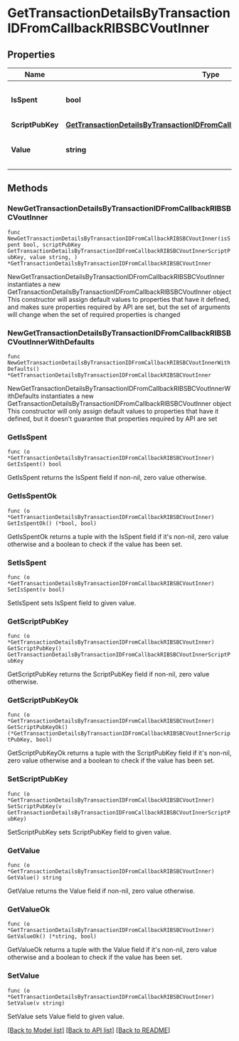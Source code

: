 # GetTransactionDetailsByTransactionIDFromCallbackRIBSBCVoutInner

## Properties

Name | Type | Description | Notes
------------ | ------------- | ------------- | -------------
**IsSpent** | **bool** | Defines whether the output is spent or not. | 
**ScriptPubKey** | [**GetTransactionDetailsByTransactionIDFromCallbackRIBSBCVoutInnerScriptPubKey**](GetTransactionDetailsByTransactionIDFromCallbackRIBSBCVoutInnerScriptPubKey.md) |  | 
**Value** | **string** | Represents the sent/received amount. | 

## Methods

### NewGetTransactionDetailsByTransactionIDFromCallbackRIBSBCVoutInner

`func NewGetTransactionDetailsByTransactionIDFromCallbackRIBSBCVoutInner(isSpent bool, scriptPubKey GetTransactionDetailsByTransactionIDFromCallbackRIBSBCVoutInnerScriptPubKey, value string, ) *GetTransactionDetailsByTransactionIDFromCallbackRIBSBCVoutInner`

NewGetTransactionDetailsByTransactionIDFromCallbackRIBSBCVoutInner instantiates a new GetTransactionDetailsByTransactionIDFromCallbackRIBSBCVoutInner object
This constructor will assign default values to properties that have it defined,
and makes sure properties required by API are set, but the set of arguments
will change when the set of required properties is changed

### NewGetTransactionDetailsByTransactionIDFromCallbackRIBSBCVoutInnerWithDefaults

`func NewGetTransactionDetailsByTransactionIDFromCallbackRIBSBCVoutInnerWithDefaults() *GetTransactionDetailsByTransactionIDFromCallbackRIBSBCVoutInner`

NewGetTransactionDetailsByTransactionIDFromCallbackRIBSBCVoutInnerWithDefaults instantiates a new GetTransactionDetailsByTransactionIDFromCallbackRIBSBCVoutInner object
This constructor will only assign default values to properties that have it defined,
but it doesn't guarantee that properties required by API are set

### GetIsSpent

`func (o *GetTransactionDetailsByTransactionIDFromCallbackRIBSBCVoutInner) GetIsSpent() bool`

GetIsSpent returns the IsSpent field if non-nil, zero value otherwise.

### GetIsSpentOk

`func (o *GetTransactionDetailsByTransactionIDFromCallbackRIBSBCVoutInner) GetIsSpentOk() (*bool, bool)`

GetIsSpentOk returns a tuple with the IsSpent field if it's non-nil, zero value otherwise
and a boolean to check if the value has been set.

### SetIsSpent

`func (o *GetTransactionDetailsByTransactionIDFromCallbackRIBSBCVoutInner) SetIsSpent(v bool)`

SetIsSpent sets IsSpent field to given value.


### GetScriptPubKey

`func (o *GetTransactionDetailsByTransactionIDFromCallbackRIBSBCVoutInner) GetScriptPubKey() GetTransactionDetailsByTransactionIDFromCallbackRIBSBCVoutInnerScriptPubKey`

GetScriptPubKey returns the ScriptPubKey field if non-nil, zero value otherwise.

### GetScriptPubKeyOk

`func (o *GetTransactionDetailsByTransactionIDFromCallbackRIBSBCVoutInner) GetScriptPubKeyOk() (*GetTransactionDetailsByTransactionIDFromCallbackRIBSBCVoutInnerScriptPubKey, bool)`

GetScriptPubKeyOk returns a tuple with the ScriptPubKey field if it's non-nil, zero value otherwise
and a boolean to check if the value has been set.

### SetScriptPubKey

`func (o *GetTransactionDetailsByTransactionIDFromCallbackRIBSBCVoutInner) SetScriptPubKey(v GetTransactionDetailsByTransactionIDFromCallbackRIBSBCVoutInnerScriptPubKey)`

SetScriptPubKey sets ScriptPubKey field to given value.


### GetValue

`func (o *GetTransactionDetailsByTransactionIDFromCallbackRIBSBCVoutInner) GetValue() string`

GetValue returns the Value field if non-nil, zero value otherwise.

### GetValueOk

`func (o *GetTransactionDetailsByTransactionIDFromCallbackRIBSBCVoutInner) GetValueOk() (*string, bool)`

GetValueOk returns a tuple with the Value field if it's non-nil, zero value otherwise
and a boolean to check if the value has been set.

### SetValue

`func (o *GetTransactionDetailsByTransactionIDFromCallbackRIBSBCVoutInner) SetValue(v string)`

SetValue sets Value field to given value.



[[Back to Model list]](../README.md#documentation-for-models) [[Back to API list]](../README.md#documentation-for-api-endpoints) [[Back to README]](../README.md)


